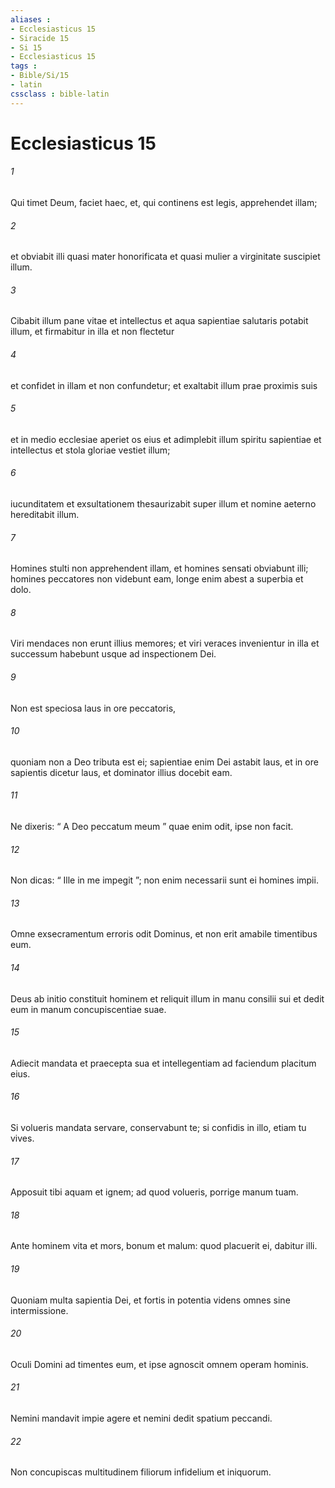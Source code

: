 ```yaml
---
aliases : 
- Ecclesiasticus 15
- Siracide 15
- Si 15
- Ecclesiasticus 15
tags : 
- Bible/Si/15
- latin
cssclass : bible-latin
---
```


# Ecclesiasticus 15

###### 1
Qui timet Deum, faciet haec, et, qui continens est legis, apprehendet illam;
###### 2
et obviabit illi quasi mater honorificata et quasi mulier a virginitate suscipiet illum.
###### 3
Cibabit illum pane vitae et intellectus et aqua sapientiae salutaris potabit illum, et firmabitur in illa et non flectetur
###### 4
et confidet in illam et non confundetur; et exaltabit illum prae proximis suis
###### 5
et in medio ecclesiae aperiet os eius et adimplebit illum spiritu sapientiae et intellectus et stola gloriae vestiet illum;
###### 6
iucunditatem et exsultationem thesaurizabit super illum et nomine aeterno hereditabit illum.
###### 7
Homines stulti non apprehendent illam, et homines sensati obviabunt illi; homines peccatores non videbunt eam, longe enim abest a superbia et dolo.
###### 8
Viri mendaces non erunt illius memores; et viri veraces invenientur in illa et successum habebunt usque ad inspectionem Dei.
###### 9
Non est speciosa laus in ore peccatoris,
###### 10
quoniam non a Deo tributa est ei; sapientiae enim Dei astabit laus, et in ore sapientis dicetur laus, et dominator illius docebit eam.
###### 11
Ne dixeris: “ A Deo peccatum meum ” quae enim odit, ipse non facit.
###### 12
Non dicas: “ Ille in me impegit ”; non enim necessarii sunt ei homines impii.
###### 13
Omne exsecramentum erroris odit Dominus, et non erit amabile timentibus eum.
###### 14
Deus ab initio constituit hominem et reliquit illum in manu consilii sui et dedit eum in manum concupiscentiae suae.
###### 15
Adiecit mandata et praecepta sua et intellegentiam ad faciendum placitum eius.
###### 16
Si volueris mandata servare, conservabunt te; si confidis in illo, etiam tu vives.
###### 17
Apposuit tibi aquam et ignem; ad quod volueris, porrige manum tuam.
###### 18
Ante hominem vita et mors, bonum et malum: quod placuerit ei, dabitur illi.
###### 19
Quoniam multa sapientia Dei, et fortis in potentia videns omnes sine intermissione.
###### 20
Oculi Domini ad timentes eum, et ipse agnoscit omnem operam hominis.
###### 21
Nemini mandavit impie agere et nemini dedit spatium peccandi.
###### 22
Non concupiscas multitudinem filiorum infidelium et iniquorum.
